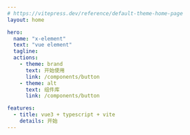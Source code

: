 ```yaml
---
# https://vitepress.dev/reference/default-theme-home-page
layout: home

hero:
  name: "x-element"
  text: "vue element"
  tagline: 
  actions:
    - theme: brand
      text: 开始使用
      link: /components/button
    - theme: alt
      text: 组件库
      link: /components/button

features:
  - title: vue3 + typescript + vite
    details: 开始
---
```


